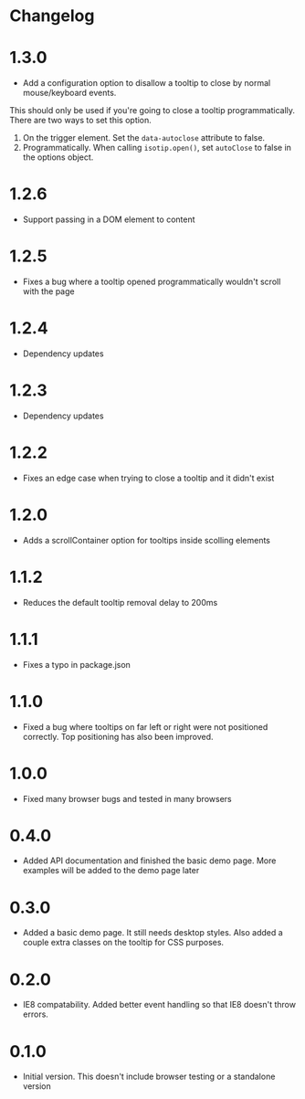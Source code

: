 Changelog
=========

# 1.3.0
- Add a configuration option to disallow a tooltip to close by normal mouse/keyboard events.

This should only be used if you're going to close a tooltip programmatically. There are two ways to set this option.

1. On the trigger element. Set the `data-autoclose` attribute to false.
2. Programmatically. When calling `isotip.open()`, set `autoClose` to false in the options object.

# 1.2.6
- Support passing in a DOM element to content

# 1.2.5
- Fixes a bug where a tooltip opened programmatically wouldn't scroll with the page

# 1.2.4
- Dependency updates

# 1.2.3
- Dependency updates

# 1.2.2
- Fixes an edge case when trying to close a tooltip and it didn't exist

# 1.2.0
- Adds a scrollContainer option for tooltips inside scolling elements

# 1.1.2
- Reduces the default tooltip removal delay to 200ms

# 1.1.1
- Fixes a typo in package.json

# 1.1.0
- Fixed a bug where tooltips on far left or right were not positioned correctly. Top positioning has also been improved.

# 1.0.0
- Fixed many browser bugs and tested in many browsers

# 0.4.0
- Added API documentation and finished the basic demo page. More examples will be added to the demo page later

# 0.3.0
- Added a basic demo page. It still needs desktop styles. Also added a couple extra classes on the tooltip for CSS purposes.

# 0.2.0
- IE8 compatability. Added better event handling so that IE8 doesn't throw errors.

# 0.1.0
- Initial version. This doesn't include browser testing or a standalone version
